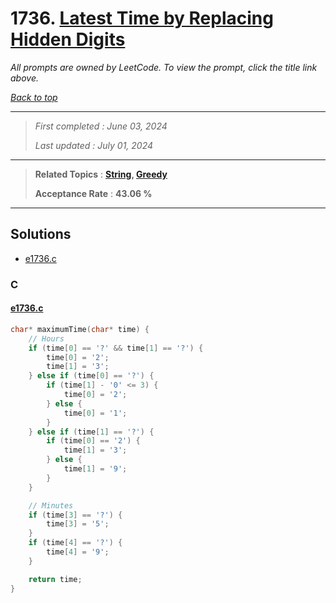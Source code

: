 # 1736. [Latest Time by Replacing Hidden Digits](<https://leetcode.com/problems/latest-time-by-replacing-hidden-digits>)

*All prompts are owned by LeetCode. To view the prompt, click the title link above.*

*[Back to top](<../README.md>)*

------

> *First completed : June 03, 2024*
>
> *Last updated : July 01, 2024*

------

> **Related Topics** : **[String](<by_topic/String.md>), [Greedy](<by_topic/Greedy.md>)**
>
> **Acceptance Rate** : **43.06 %**

------

## Solutions

- [e1736.c](<../my-submissions/e1736.c>)
### C
#### [e1736.c](<../my-submissions/e1736.c>)
```C
char* maximumTime(char* time) {
    // Hours
    if (time[0] == '?' && time[1] == '?') {
        time[0] = '2';
        time[1] = '3';
    } else if (time[0] == '?') {
        if (time[1] - '0' <= 3) {
            time[0] = '2';
        } else {
            time[0] = '1';
        }
    } else if (time[1] == '?') {
        if (time[0] == '2') {
            time[1] = '3';
        } else {
            time[1] = '9';
        }
    }

    // Minutes
    if (time[3] == '?') {
        time[3] = '5';
    }
    if (time[4] == '?') {
        time[4] = '9';
    }

    return time;
}
```

